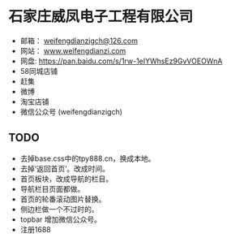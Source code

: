# 石家庄威凤电子工程有限公司

- 邮箱： weifengdianzigch@126.com
- 网站： www.weifengdianzi.com
- 网盘:  https://pan.baidu.com/s/1rw-1eIYWhsEz9GvVOEOWnA
- 58同城店铺
- 赶集
- 微博 
- 淘宝店铺 
- 微信公众号 (weifengdianzigch)



## TODO
- 去掉base.css中的tpy888.cn，换成本地。
- 去掉‘返回首页’。改成时间。
- 首页板块，改成导航的栏目。
- 导航栏目页面都做。
- 首页的轮番滚动图片替换。
- 侧边栏做一个不过时的。
- topbar 增加微信公众号。
- 注册1688
